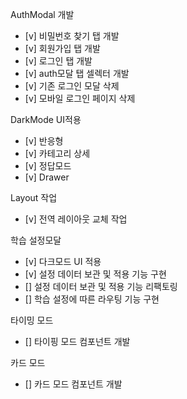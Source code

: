 AuthModal 개발

- [v] 비밀번호 찾기 탭 개발
- [v] 회원가입 탭 개발
- [v] 로그인 탭 개발
- [v] auth모달 탭 셀렉터 개발
- [v] 기존 로그인 모달 삭제
- [v] 모바일 로그인 페이지 삭제

DarkMode UI적용

- [v] 반응형
- [v] 카테고리 상세
- [v] 정답모드
- [v] Drawer

Layout 작업

- [v] 전역 레이아웃 교체 작업

학습 설정모달

- [v] 다크모드 UI 적용
- [v] 설정 데이터 보관 및 적용 기능 구현
- [] 설정 데이터 보관 및 적용 기능 리팩토링
- [] 학습 설정에 따른 라우팅 기능 구현

타이밍 모드

- [] 타이핑 모드 컴포넌트 개발

카드 모드

- [] 카드 모드 컴포넌트 개발
